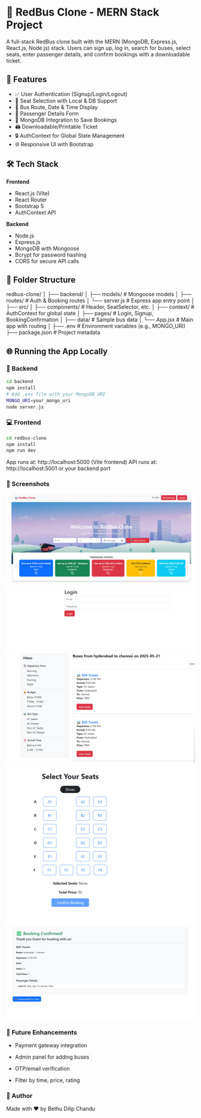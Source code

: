 # 🚌 RedBus Clone - MERN Stack Project

A full-stack RedBus clone built with the MERN (MongoDB, Express.js, React.js, Node.js) stack. Users can sign up, log in, search for buses, select seats, enter passenger details, and confirm bookings with a downloadable ticket.

## 🚀 Features

- ✅ User Authentication (Signup/Login/Logout)
- 🎫 Seat Selection with Local & DB Support
- 📅 Bus Route, Date & Time Display
- 🧑 Passenger Details Form
- 💾 MongoDB Integration to Save Bookings
- 🖨️ Downloadable/Printable Ticket
- 🔒 AuthContext for Global State Management
- 🌐 Responsive UI with Bootstrap

## 🛠️ Tech Stack

**Frontend**  
- React.js (Vite)
- React Router
- Bootstrap 5
- AuthContext API

**Backend**  
- Node.js
- Express.js
- MongoDB with Mongoose
- Bcrypt for password hashing
- CORS for secure API calls

## 📂 Folder Structure

redbus-clone/
│
├── backend/
│ ├── models/ # Mongoose models
│ ├── routes/ # Auth & Booking routes
│ └── server.js # Express app entry point
│
├── src/
│ ├── components/ # Header, SeatSelector, etc.
│ ├── context/ # AuthContext for global state
│ ├── pages/ # Login, Signup, BookingConfirmation
│ ├── data/ # Sample bus data
│ └── App.jsx # Main app with routing
│
├── .env # Environment variables (e.g., MONGO_URI)
├── package.json # Project metadata

## 🌐 Running the App Locally

### 🔧 Backend

```bash
cd backend
npm install
# Add .env file with your MongoDB URI
MONGO_URI=your_mongo_uri
node server.js
```
 ### 💻 Frontend
 ```bash
 cd redbus-clone
npm install
npm run dev
```
App runs at: http://localhost:5000 (Vite frontend)
API runs at: http://localhost:5001 or your backend port

### 📸 Screenshots
![alt text](<Screenshot 2025-05-23 150509.png>)
![alt text](<Screenshot 2025-05-23 150520.png>)
![alt text](<Screenshot 2025-05-23 150616.png>)
![alt text](<Screenshot 2025-05-23 150629.png>)
![alt text](image.png)

### 📌 Future Enhancements
- Payment gateway integration

- Admin panel for adding buses

- OTP/email verification

- Filter by time, price, rating

### 🙌 Author
Made with ❤️ by Bethu Dilip Chandu

